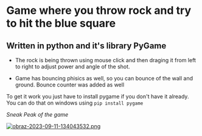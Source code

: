 # Game where you throw rock and try to hit the blue square

## Written in python and it's library PyGame

 * The rock is being thrown using mouse click and then draging it from left to right to adjust power and angle of the shot.

 * Game has bouncing phisics as well, so you can bounce of the wall and ground. Bounce counter was added as well

To get it work you just have to install pygame if you don't have it already.
You can do that on windows using `pip install pygame`

*Sneak Peak of the game*


[![obraz-2023-09-11-134043532.png](https://i.postimg.cc/Pfm7TLDW/obraz-2023-09-11-134043532.png)](https://postimg.cc/c6LhcLXC)